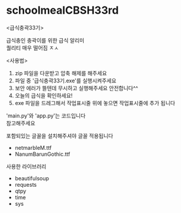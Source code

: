 # schoolmealCBSH33rd
<급식충곽33기>

급식충인 충곽이를 위한 급식 알리미<br>
퀄리티 매우 떨어짐 ㅈㅅ

<사용법>
1. zip 파일을 다운받고 압축 해제를 해주세요
2. 파일 중 '급식충곽33기.exe'를 실행시켜주세요 
3. 보안 에러가 뜰텐데 무시하고 실행해주세요 안전합니다^^
4. 오늘의 급식을 확인하세요!
5. exe 파일을 드레그해서 작업표시줄 위에 놓으면 작업표시줄에 추가 됩니다

'main.py'와 'app.py'는 코드입니다<br>
참고해주세요

포함되있는 글꼴을 설치해주셔야 글꼴 적용됩니다
- netmarbleM.ttf
- NanumBarunGothic.ttf

사용한 라이브러리
- beautifulsoup
- requests
- qtpy
- time
- sys
